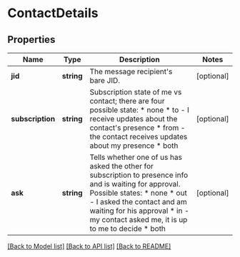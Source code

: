 # ContactDetails

## Properties
Name | Type | Description | Notes
------------ | ------------- | ------------- | -------------
**jid** | **string** | The message recipient&#39;s bare JID. | [optional] 
**subscription** | **string** | Subscription state of me vs contact; there are four possible state: * none * to - I receive updates about the contact&#39;s presence * from - the contact receives updates about my presence * both | [optional] 
**ask** | **string** | Tells whether one of us has asked the other for subscription to presence info and is waiting for approval. Possible states: * none * out - I asked the contact and am waiting for his approval * in - my contact asked me, it is up to me to decide * both | [optional] 

[[Back to Model list]](../README.md#documentation-for-models) [[Back to API list]](../README.md#documentation-for-api-endpoints) [[Back to README]](../README.md)


